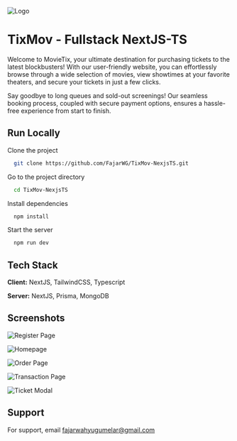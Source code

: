![Logo](https://i.ibb.co/Pjnrdrx/tixmov-github.png)

# TixMov - Fullstack NextJS-TS

Welcome to MovieTix, your ultimate destination for purchasing tickets to the latest blockbusters! With our user-friendly website, you can effortlessly browse through a wide selection of movies, view showtimes at your favorite theaters, and secure your tickets in just a few clicks.

Say goodbye to long queues and sold-out screenings! Our seamless booking process, coupled with secure payment options, ensures a hassle-free experience from start to finish.

## Run Locally

Clone the project

```bash
  git clone https://github.com/FajarWG/TixMov-NexjsTS.git
```

Go to the project directory

```bash
  cd TixMov-NexjsTS
```

Install dependencies

```bash
  npm install
```

Start the server

```bash
  npm run dev
```

## Tech Stack

**Client:** NextJS, TailwindCSS, Typescript

**Server:** NextJS, Prisma, MongoDB

## Screenshots

![Register Page](https://i.ibb.co/99WXJKm/Screenshot-2023-07-10-at-11-00-03-PM.png)

![Homepage](https://i.ibb.co/5Fsw8kV/Screenshot-2023-07-10-at-10-59-31-PM.png)

![Order Page](https://i.ibb.co/Z6z4fwN/Screenshot-2023-07-10-at-11-01-23-PM.png)

![Transaction Page](https://i.ibb.co/VtSZCvq/Screenshot-2023-07-10-at-11-02-34-PM.png)

![Ticket Modal](https://i.ibb.co/yfzpgWH/Screenshot-2023-07-10-at-11-01-51-PM.png)

## Support

For support, email fajarwahyugumelar@gmail.com
